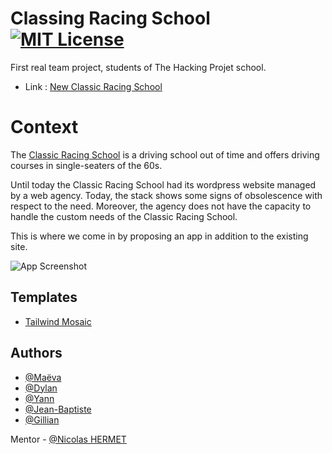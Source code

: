 
# Classing Racing School [![MIT License](https://img.shields.io/badge/License-MIT-green.svg)](https://choosealicense.com/licenses/mit/)

First real team project, students of The Hacking Projet school.

-  Link : [New Classic Racing School](https://classic-racing-school.fly.dev/) 

# Context


The [Classic Racing School](https://www.classicracinggroup.com) is a driving school out of time and offers driving courses in single-seaters of the 60s.

Until today the Classic Racing School had its wordpress website managed by a web agency. Today, the stack shows some signs of obsolescence with respect to the need. Moreover, the agency does not have the capacity to handle the custom needs of the Classic Racing School.

This is where we come in by proposing an app in addition to the existing site.





![App Screenshot](https://www.classicracinggroup.com/wp-content/uploads/2022/11/stage-pilotage-monoplace.jpg)


## Templates

 - [Tailwind Mosaic](https://cruip.com/demos/mosaic/)



## Authors
- [@Maëva](https://github.com/MaevaGilles)
- [@Dylan](https://github.com/DylanDor)
- [@Yann](https://github.com/YannGUIOT)
- [@Jean-Baptiste](https://github.com/JBE29)
- [@Gillian](https://github.com/GillianLEVERT)

Mentor - [@Nicolas HERMET](https://github.com/Nicolas-Hermet)